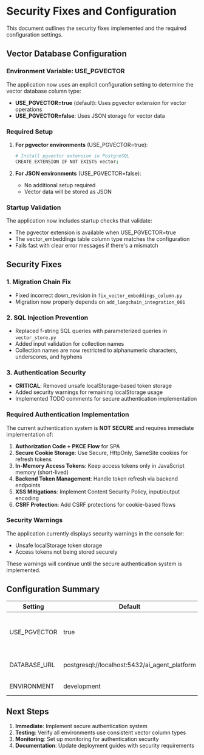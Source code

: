 # Security Fixes and Configuration

This document outlines the security fixes implemented and the required configuration settings.

## Vector Database Configuration

### Environment Variable: USE_PGVECTOR

The application now uses an explicit configuration setting to determine the vector database column type:

- **USE_PGVECTOR=true** (default): Uses pgvector extension for vector operations
- **USE_PGVECTOR=false**: Uses JSON storage for vector data

### Required Setup

1. **For pgvector environments** (USE_PGVECTOR=true):
   ```bash
   # Install pgvector extension in PostgreSQL
   CREATE EXTENSION IF NOT EXISTS vector;
   ```

2. **For JSON environments** (USE_PGVECTOR=false):
   - No additional setup required
   - Vector data will be stored as JSON

### Startup Validation

The application now includes startup checks that validate:
- The pgvector extension is available when USE_PGVECTOR=true
- The vector_embeddings table column type matches the configuration
- Fails fast with clear error messages if there's a mismatch

## Security Fixes

### 1. Migration Chain Fix
- Fixed incorrect down_revision in `fix_vector_embeddings_column.py`
- Migration now properly depends on `add_langchain_integration_001`

### 2. SQL Injection Prevention
- Replaced f-string SQL queries with parameterized queries in `vector_store.py`
- Added input validation for collection names
- Collection names are now restricted to alphanumeric characters, underscores, and hyphens

### 3. Authentication Security
- **CRITICAL**: Removed unsafe localStorage-based token storage
- Added security warnings for remaining localStorage usage
- Implemented TODO comments for secure authentication implementation

### Required Authentication Implementation

The current authentication system is **NOT SECURE** and requires immediate implementation of:

1. **Authorization Code + PKCE Flow** for SPA
2. **Secure Cookie Storage**: Use Secure, HttpOnly, SameSite cookies for refresh tokens
3. **In-Memory Access Tokens**: Keep access tokens only in JavaScript memory (short-lived)
4. **Backend Token Management**: Handle token refresh via backend endpoints
5. **XSS Mitigations**: Implement Content Security Policy, input/output encoding
6. **CSRF Protection**: Add CSRF protections for cookie-based flows

### Security Warnings

The application currently displays security warnings in the console for:
- Unsafe localStorage token storage
- Access tokens not being stored securely

These warnings will continue until the secure authentication system is implemented.

## Configuration Summary

| Setting | Default | Description |
|---------|---------|-------------|
| USE_PGVECTOR | true | Enable pgvector extension for vector operations |
| DATABASE_URL | postgresql://localhost:5432/ai_agent_platform | Database connection URL |
| ENVIRONMENT | development | Application environment |

## Next Steps

1. **Immediate**: Implement secure authentication system
2. **Testing**: Verify all environments use consistent vector column types
3. **Monitoring**: Set up monitoring for authentication security
4. **Documentation**: Update deployment guides with security requirements
